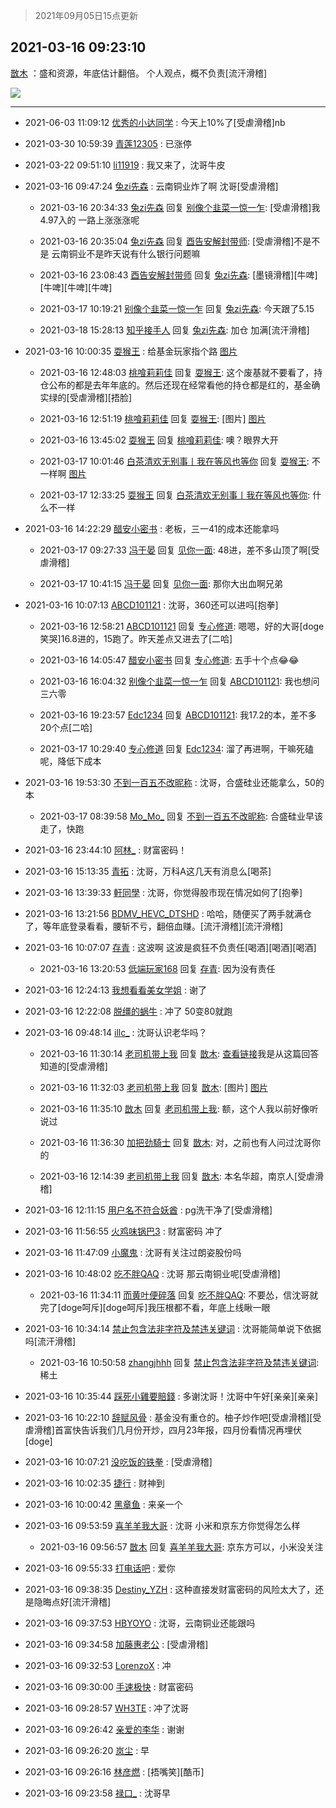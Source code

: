 > 2021年09月05日15点更新
<link rel="stylesheet" href="https://cdn.jsdelivr.net/gh/taotie6/sampleJSON@main/css/photo_show.css">


 ## 2021-03-16 09:23:10 

 [㪚木](https://www.coolapk.com/feed/25568843?shareKey=YjI5Y2RmODFiZWI2NjEzMTc3YzM~) ：盛和资源，年底估计翻倍。
个人观点，概不负责[流汗滑稽] 

<div class="album">
<img class="img-item" src="http://image.coolapk.com/feed/2021/0126/07/1081091_2406a6f9_7006_7036@576x324.gif" />
</div>

 ------- 

- 2021-06-03 11:09:12 [优秀的小达同学](uid=3114536) : 今天上10%了[受虐滑稽]nb 

- 2021-03-30 10:59:39 [青莲12305](uid=3030987) : 已涨停 

- 2021-03-22 09:51:10 [li11919](uid=1076953) : 我又来了，沈哥牛皮 

- 2021-03-16 09:47:24 [兔zi先森](uid=4187436) : 云南铜业炸了啊 沈哥[受虐滑稽] 

    - 2021-03-16 20:34:33 [兔zi先森](uid=4187436) 回复 [别像个韭菜一惊一乍](uid=824256): [受虐滑稽]我4.97入的 一路上涨涨涨呢 

    - 2021-03-16 20:35:04 [兔zi先森](uid=4187436) 回复 [酉告安解封带师](uid=1199540): [受虐滑稽]不是不是 云南铜业不是昨天说有什么银行问题嘛 

    - 2021-03-16 23:08:43 [酉告安解封带师](uid=1199540) 回复 [兔zi先森](uid=4187436): [墨镜滑稽][牛啤][牛啤][牛啤][牛啤] 

    - 2021-03-17 10:19:21 [别像个韭菜一惊一乍](uid=824256) 回复 [兔zi先森](uid=4187436): 今天跟了5.15 

    - 2021-03-18 15:28:13 [知乎接手人](uid=1785267) 回复 [兔zi先森](uid=4187436): 加仓 加满[流汗滑稽] 

- 2021-03-16 10:00:35 [耍猴王](uid=2055455) : 给基金玩家指个路 [图片](http://image.coolapk.com/feed/2021/0316/10/2055455_55792ccc_0034_1073@1440x3040.jpeg)

    - 2021-03-16 12:48:03 [桃喰莉莉佳](uid=507498) 回复 [耍猴王](uid=2055455): 这个废基就不要看了，持仓公布的都是去年年底的。然后还现在经常看他的持仓都是红的，基金确实绿的[受虐滑稽][捂脸] 

    - 2021-03-16 12:51:19 [桃喰莉莉佳](uid=507498) 回复 [耍猴王](uid=2055455): [图片] [图片](http://image.coolapk.com/feed/2021/0316/12/507498_613a9be7_0278_1142@1080x2400.jpeg)

    - 2021-03-16 13:45:02 [耍猴王](uid=2055455) 回复 [桃喰莉莉佳](uid=507498): 噢？眼界大开 

    - 2021-03-17 10:01:46 [白茶清欢无别事丨我在等风也等你](uid=882758) 回复 [耍猴王](uid=2055455): 不一样啊 [图片](http://image.coolapk.com/feed/2021/0317/10/882758_40aadf57_6504_9058@1080x2340.jpeg)

    - 2021-03-17 12:33:25 [耍猴王](uid=2055455) 回复 [白茶清欢无别事丨我在等风也等你](uid=882758): 什么不一样 

- 2021-03-16 14:22:29 [醋安小密书](uid=1946508) : 老板，三一41的成本还能拿吗 

    - 2021-03-17 09:27:33 [冯于晏](uid=2980763) 回复 [见你一面](uid=598942): 48进，差不多山顶了啊[受虐滑稽] 

    - 2021-03-17 10:41:15 [冯于晏](uid=2980763) 回复 [见你一面](uid=598942): 那你大出血啊兄弟 

- 2021-03-16 10:07:13 [ABCD101121](uid=2429804) : 沈哥，360还可以进吗[抱拳] 

    - 2021-03-16 12:58:21 [ABCD101121](uid=2429804) 回复 [专心修道](uid=3218687): 嗯嗯，好的大哥[doge笑哭]16.8进的，15跑了。昨天差点又进去了[二哈] 

    - 2021-03-16 14:05:47 [醋安小密书](uid=1946508) 回复 [专心修道](uid=3218687): 五手十个点😂😂 

    - 2021-03-16 16:04:32 [别像个韭菜一惊一乍](uid=824256) 回复 [ABCD101121](uid=2429804): 我也想问三六零 

    - 2021-03-16 19:23:57 [Edc1234](uid=1151788) 回复 [ABCD101121](uid=2429804): 我17.2的本，差不多20个点[二哈] 

    - 2021-03-17 10:29:40 [专心修道](uid=3218687) 回复 [Edc1234](uid=1151788): 溜了再进啊，干嘛死磕呢，降低下成本 

- 2021-03-16 19:53:30 [不到一百五不改昵称](uid=956313) : 沈哥，合盛硅业还能拿么，50的本 

    - 2021-03-17 08:39:58 [Mo_Mo_](uid=432865) 回复 [不到一百五不改昵称](uid=956313): 合盛硅业早该走了，快跑 

- 2021-03-16 23:44:10 [阿林_](uid=4429220) : 财富密码！ 

- 2021-03-16 15:13:35 [青拓](uid=1255788) : 沈哥，万科A这几天有消息么[喝茶] 

- 2021-03-16 13:39:33 [軒同學](uid=882039) : 沈哥，你觉得股市现在情况如何了[抱拳] 

- 2021-03-16 13:21:56 [BDMV_HEVC_DTSHD](uid=3362907) : 哈哈，随便买了两手就满仓了，等年底登录看看，腰斩不亏，翻倍血赚。[流汗滑稽][流汗滑稽] 

- 2021-03-16 10:07:07 [存青](uid=1006954) : 这波啊
这波是疯狂不负责任[喝酒][喝酒][喝酒] 

    - 2021-03-16 13:20:53 [低端玩家168](uid=3759433) 回复 [存青](uid=1006954): 因为没有责任 

- 2021-03-16 12:24:13 [我想看看美女学姐](uid=2916979) : 谢了 

- 2021-03-16 12:22:08 [脱缰的蜗牛](uid=707532) : 冲了  50变80就跑 

- 2021-03-16 09:48:14 [illc_](uid=3010182) : 沈哥认识老华吗？ 

    - 2021-03-16 11:30:14 [老司机带上我](uid=1912353) 回复 [㪚木](uid=1081091): <a class="feed-link-url" href="https://www.zhihu.com/answer/55182189" title="https://www.zhihu.com/answer/55182189" target="_blank" rel="nofollow">查看链接</a>我是从这篇回答知道的[受虐滑稽] 

    - 2021-03-16 11:32:03 [老司机带上我](uid=1912353) 回复 [㪚木](uid=1081091): [图片] [图片](http://image.coolapk.com/feed/2021/0316/11/1912353_bf00ee95_5522_5386@1080x2160.jpeg)

    - 2021-03-16 11:35:10 [㪚木](uid=1081091) 回复 [老司机带上我](uid=1912353): 额，这个人我以前好像听说过 

    - 2021-03-16 11:36:30 [加把劲騎士](uid=647149) 回复 [㪚木](uid=1081091): 对，之前也有人问过沈哥你的 

    - 2021-03-16 12:14:39 [老司机带上我](uid=1912353) 回复 [㪚木](uid=1081091): 本名华超，南京人[受虐滑稽] 

- 2021-03-16 12:11:15 [用户名不符合妖酋](uid=1105274) : pg洗干净了[受虐滑稽] 

- 2021-03-16 11:56:55 [火鸡味锅巴3](uid=1060439) : 财富密码 冲了 

- 2021-03-16 11:47:09 [小魔鬼](uid=673514) : 沈哥有关注过朗姿股份吗 

- 2021-03-16 10:48:02 [吃不胖QAQ](uid=2739014) : 沈哥 那云南铜业呢[受虐滑稽] 

    - 2021-03-16 11:34:11 [而黄叶便碎落](uid=2845514) 回复 [吃不胖QAQ](uid=2739014): 不要怂，信沈哥就完了[doge呵斥][doge呵斥]我压根都不看，年底上线瞅一眼 

- 2021-03-16 10:34:14 [禁止包含法非字符及禁违关键词](uid=568901) : 沈哥能简单说下依据吗[流汗滑稽] 

    - 2021-03-16 10:50:58 [zhangjhhh](uid=1306301) 回复 [禁止包含法非字符及禁违关键词](uid=568901): 稀土 

- 2021-03-16 10:35:44 [踩死小雞要賠錢](uid=2375908) : 多谢沈哥！沈哥中午好[亲亲][亲亲] 

- 2021-03-16 10:22:10 [辞赋风骨](uid=875865) : 基金没有重仓的。柚子炒作吧[受虐滑稽][受虐滑稽]首富快告诉我们几月份开炒，四月23年报，四月份看情况再埋伏[doge] 

- 2021-03-16 10:07:21 [没吃饭的铁拳](uid=3236275) : [受虐滑稽] 

- 2021-03-16 10:02:35 [捷行](uid=1629443) : 财神到 

- 2021-03-16 10:00:42 [黑章鱼](uid=1544882) : 来亲一个 

- 2021-03-16 09:53:59 [喜羊羊我大哥](uid=1474279) : 沈哥 小米和京东方你觉得怎么样 

    - 2021-03-16 09:56:57 [㪚木](uid=1081091) 回复 [喜羊羊我大哥](uid=1474279): 京东方可以，小米没关注 

- 2021-03-16 09:55:33 [打电话吧](uid=1906112) : 爱你 

- 2021-03-16 09:38:35 [Destiny_YZH](uid=424012) : 这种直接发财富密码的风险太大了，还是隐晦点好[流汗滑稽] 

- 2021-03-16 09:37:53 [HBYOYO](uid=3058223) : 沈哥，云南铜业还能跟吗 

- 2021-03-16 09:34:58 [加藤惠老公](uid=1266680) : [受虐滑稽] 

- 2021-03-16 09:32:53 [LorenzoX](uid=645650) : 冲 

- 2021-03-16 09:30:00 [手速极快](uid=2222069) : 财富密码 

- 2021-03-16 09:28:57 [WH3TE](uid=3070030) : 冲了沈哥 

- 2021-03-16 09:26:42 [亲爱的李华](uid=1323228) : 谢谢 

- 2021-03-16 09:26:20 [岚尘](uid=1308250) : 早 

- 2021-03-16 09:26:16 [林彦燃](uid=1381815) : [捂嘴笑][酷币] 

- 2021-03-16 09:23:58 [禄口_](uid=1005884) : 沈哥早 

